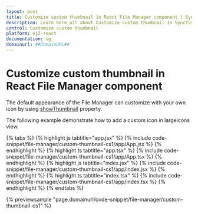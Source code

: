 ```yaml
---
layout: post
title: Customize custom thumbnail in React File Manager component | Syncfusion
description: Learn here all about Customize custom thumbnail in Syncfusion React File Manager component of Syncfusion Essential JS 2 and more.
control: Customize custom thumbnail 
platform: ej2-react
documentation: ug
domainurl: ##DomainURL##
---
```


# Customize custom thumbnail in React File Manager component

The default appearance of the File Manager can customize with your own icon by using [showThumbnail](https://ej2.syncfusion.com/react/documentation/api/file-manager/#showthumbnail) property.

The following example demonstrate how to add a custom icon in largeicons view.

{% tabs %}
{% highlight js tabtitle="app.jsx" %}
{% include code-snippet/file-manager/custom-thumbnail-cs1/app/App.jsx %}
{% endhighlight %}
{% highlight ts tabtitle="app.tsx" %}
{% include code-snippet/file-manager/custom-thumbnail-cs1/app/App.tsx %}
{% endhighlight %}
{% highlight js tabtitle="index.jsx" %}
{% include code-snippet/file-manager/custom-thumbnail-cs1/app/index.jsx %}
{% endhighlight %}
{% highlight ts tabtitle="index.tsx" %}
{% include code-snippet/file-manager/custom-thumbnail-cs1/app/index.tsx %}
{% endhighlight %}
{% endtabs %}

 {% previewsample "page.domainurl/code-snippet/file-manager/custom-thumbnail-cs1" %}